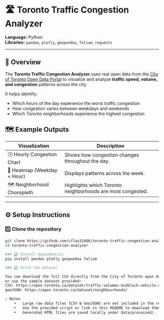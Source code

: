 # 🛣️ Toronto Traffic Congestion Analyzer

**Language:** Python  
**Libraries:** `pandas`, `plotly`, `geopandas`, `folium`, `requests`

---

## 🚀 Overview

The **Toronto Traffic Congestion Analyzer** uses real open data from the [City of Toronto Open Data Portal](https://open.toronto.ca) to visualize and analyze **traffic speed, volume, and congestion** patterns across the city.

It helps identify:
- Which hours of the day experience the worst traffic congestion  
- How congestion varies between weekdays and weekends  
- Which Toronto neighborhoods experience the highest congestion  


## 🗺️ Example Outputs

| Visualization | Description |
|----------------|-------------|
| 🕒 Hourly Congestion Chart | Shows how congestion changes throughout the day. |
| 📆 Heatmap (Weekday × Hour) | Displays patterns across the week. |
| 🗺️ Neighborhood Choropleth | Highlights which Toronto neighborhoods are most congested. |

---

## ⚙️ Setup Instructions

### 1️⃣ Clone the repository
```bash
git clone https://github.com/cflau31666/toronto-traffic-congestion-analyzer.git
cd toronto-traffic-congestion-analyzer

### 2️⃣ Install dependencies
pip install pandas plotly geopandas folium

### 3️⃣ Fetch the dataset

You can download the full CSV directly from the City of Toronto open data site,
or use the sample dataset provided: 
CSV: https://open.toronto.ca/dataset/traffic-volumes-midblock-vehicle-speed-volume-and-classification-counts/
geoJSON: https://open.toronto.ca/dataset/neighbourhoods/

⚠️ Notes
	•	Large raw data files (CSV & GeoJSON) are not included in the repository due to GitHub’s 25 MB file limit.
	•	Use the provided script or link in this README to download them directly.
	•	Generated HTML files are saved locally under data/processed/.
